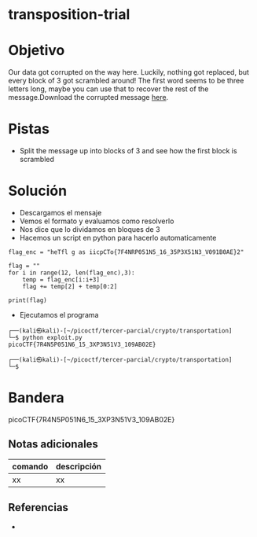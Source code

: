 # transposition-trial

# Objetivo
Our data got corrupted on the way here. Luckily, nothing got replaced, but every block of 3 got scrambled around! The first word seems to be three letters long, maybe you can use that to recover the rest of the message.Download the corrupted message [here](https://artifacts.picoctf.net/c/192/message.txt).

# Pistas
- Split the message up into blocks of 3 and see how the first block is scrambled

# Solución
- Descargamos el mensaje
- Vemos el formato y evaluamos como resolverlo
- Nos dice que lo dividamos en bloques de 3
- Hacemos un script en python para hacerlo automaticamente
```                                                                         
flag_enc = "heTfl g as iicpCTo{7F4NRP051N5_16_35P3X51N3_V091B0AE}2"

flag = ""
for i in range(12, len(flag_enc),3):
    temp = flag_enc[i:i+3]
    flag += temp[2] + temp[0:2]

print(flag)
```
- Ejecutamos el programa
```
┌──(kali㉿kali)-[~/picoctf/tercer-parcial/crypto/transportation]
└─$ python exploit.py
picoCTF{7R4N5P051N6_15_3XP3N51V3_109AB02E}
                                                                                                                                                                       
┌──(kali㉿kali)-[~/picoctf/tercer-parcial/crypto/transportation]
└─$ 
```
# Bandera
picoCTF{7R4N5P051N6_15_3XP3N51V3_109AB02E}

## Notas adicionales
| comando | descripción |
| ------ | ------ |
| xx | xx |

## Referencias
- []()